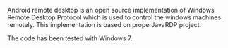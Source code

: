 Android remote desktop is an open source implementation of Windows Remote Desktop Protocol which is used to control the windows machines remotely.
This implementation is based on properJavaRDP project. 

The code has been tested with Windows 7.
